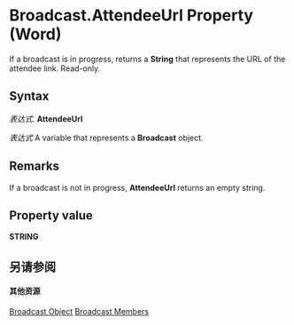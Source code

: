 
# Broadcast.AttendeeUrl Property (Word)

If a broadcast is in progress, returns a  **String** that represents the URL of the attendee link. Read-only.


## Syntax

 _表达式_. **AttendeeUrl**

 _表达式_ A variable that represents a **Broadcast** object.


## Remarks

If a broadcast is not in progress,  **AttendeeUrl** returns an empty string.


## Property value

 **STRING**


## 另请参阅


#### 其他资源


[Broadcast Object](47a77749-ef18-d38a-af24-03f32c9e1151.md)
[Broadcast Members](http://msdn.microsoft.com/library/936c0328-6b7d-b886-c9c8-e942455c5081%28Office.15%29.aspx)